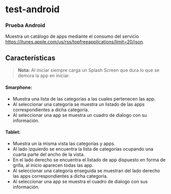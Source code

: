 # test-android

### **Prueba Android**

Muestra un catálogo de apps mediante el consumo del servicio https://itunes.apple.com/us/rss/topfreeapplications/limit=20/json.

Características
--------------
> **Nota:** Al iniciar siempre carga un Splash Screen que dura lo que se demora la app en iniciar.

#### **Smarphone:**
- Muestra una lista de las categorías a las cuales pertenecen las app.
- Al seleccionar una categoría se muestra un listado de las apps correspondientes a dicha categoría.
- Al seleccionar una app se muestra un cuadro de dialogo con su información.

#### **Tablet:**
- Muestra un la misma vista las categorías y apps.
- Al lado izquierdo se encuentra la lista de categorías ocupando una cuarta parte del ancho de la vista.
- En el lado derecho se encuentra el listado de app dispuesto en forma de grilla, al inicio aparecen todas las app.
- Al seleccionar una categoría enseguida se muestran del lado derecho las apps correspondientes a dicha categoría.
- Al seleccionar una app se muestra el cuadro de dialogo con sus información.
